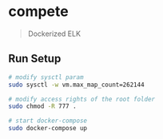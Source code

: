 # compete

> Dockerized ELK

## Run Setup

``` bash
# modify sysctl param
sudo sysctl -w vm.max_map_count=262144

# modify access rights of the root folder
sudo chmod -R 777 .

# start docker-compose
sudo docker-compose up


```
